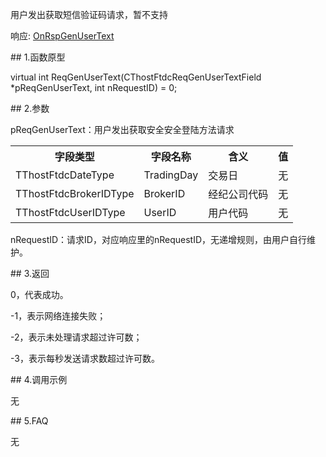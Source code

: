<p>用户发出获取短信验证码请求，暂不支持</p>
<p>响应: <a href="../../CTHOSTFTDCTRADERAPI/ONRSPGENUSERTEXT/">OnRspGenUserText</a></p>
<span class="anchor" id="0e68cb2f-abb8-48f5-b959-39623123818b"></span>
## 1.函数原型
<p>virtual int ReqGenUserText(CThostFtdcReqGenUserTextField *pReqGenUserText, int nRequestID) = 0;</p>
<span class="anchor" id="abd977df-7560-4001-b0c5-91bc14a3a1c3"></span>
## 2.参数
<p>pReqGenUserText：用户发出获取安全安全登陆方法请求</p>
<table><tr><th style="TEXT-ALIGN: center;">字段类型</th><th style="TEXT-ALIGN: center;">字段名称</th><th style="TEXT-ALIGN: center;">含义</th><th style="TEXT-ALIGN: center;">值</th></tr><tr><td style="TEXT-ALIGN: left;">TThostFtdcDateType</td>
<td style="TEXT-ALIGN: left;">TradingDay</td>
<td style="TEXT-ALIGN: left;">交易日</td>
<td style="TEXT-ALIGN: left;">无</td>
</tr>
<tr><td style="TEXT-ALIGN: left;">TThostFtdcBrokerIDType</td>
<td style="TEXT-ALIGN: left;">BrokerID</td>
<td style="TEXT-ALIGN: left;">经纪公司代码</td>
<td style="TEXT-ALIGN: left;">无</td>
</tr>
<tr><td style="TEXT-ALIGN: left;">TThostFtdcUserIDType</td>
<td style="TEXT-ALIGN: left;">UserID</td>
<td style="TEXT-ALIGN: left;">用户代码</td>
<td style="TEXT-ALIGN: left;">无</td>
</tr>
</table>
<p>nRequestID：请求ID，对应响应里的nRequestID，无递增规则，由用户自行维护。</p>
<span class="anchor" id="c6c3a8b3-ef22-472b-b40b-5af06aba6bfd"></span>
## 3.返回
<p>0，代表成功。</p>
<p>-1，表示网络连接失败；</p>
<p>-2，表示未处理请求超过许可数；</p>
<p>-3，表示每秒发送请求数超过许可数。</p>
<span class="anchor" id="8fee690d-6844-484b-b27b-adcbb276f560"></span>
## 4.调用示例
<p>无</p>
<span class="anchor" id="91bbd451-1c0b-42ba-a28f-07dc3e0abf2a"></span>
## 5.FAQ
<p>无</p>
